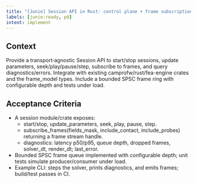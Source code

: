```yaml
---
title: "[Junie] Session API in Rust: control plane + frame subscription"
labels: [junie:ready, p0]
intent: implement
---
```


## Context
Provide a transport‑agnostic Session API to start/stop sessions, update parameters, seek/play/pause/step, subscribe to frames, and query diagnostics/errors. Integrate with existing camprofw/rust/fea-engine crates and the frame_model types. Include a bounded SPSC frame ring with configurable depth and tests under load.

## Acceptance Criteria
- A session module/crate exposes:
  - start/stop, update_parameters, seek, play, pause, step.
  - subscribe_frames(fields_mask, include_contact, include_probes) returning a frame stream handle.
  - diagnostics: latency p50/p95, queue depth, dropped frames, solver_dt, render_dt; last_error.
- Bounded SPSC frame queue implemented with configurable depth; unit tests simulate producer/consumer under load.
- Example CLI: steps the solver, prints diagnostics, and emits frames; build/test passes in CI.
